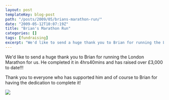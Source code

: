 ```yaml
---
layout: post
templateKey: blog-post
path: "/posts/2009/05/brians-marathon-run/"
date: "2009-05-12T10:07:19Z"
title: "Brian's Marathon Run"
categories: []
tags: [fundraising]
excerpt: "We'd like to send a huge thank you to Brian for running the London Marathon for us. He completed it..."
---
```


We'd like to send a huge thank you to Brian for running the London Marathon for us. He completed it in 4hrs40mins and has raised over £3,000 to date!!!

Thank you to everyone who has supported him and of course to Brian for having the dedication to complete it!

![](http://www.landirani.org/image_library/news/full_size/4a0996a365e12brian_s_marathon_photos.pdf_(1_page).jpg)